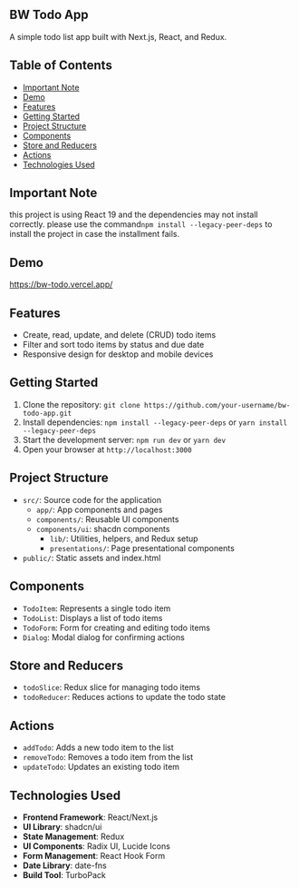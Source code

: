 BW Todo App
-----------

A simple todo list app built with Next.js, React, and Redux.

Table of Contents
-----------------

* [Important Note](#important-note)
* [Demo](#demo)
* [Features](#features)
* [Getting Started](#getting-started)
* [Project Structure](#project-structure)
* [Components](#components)
* [Store and Reducers](#store-and-reducers)
* [Actions](#actions)
* [Technologies Used](#technologies-used)

Important Note
---------------

this project is using React 19 and the dependencies may not install correctly. please use the command`npm install --legacy-peer-deps` to install the project in case the installment fails.

Demo
----
https://bw-todo.vercel.app/

Features
--------

* Create, read, update, and delete (CRUD) todo items
* Filter and sort todo items by status and due date
* Responsive design for desktop and mobile devices

Getting Started
---------------

1. Clone the repository: `git clone https://github.com/your-username/bw-todo-app.git`
2. Install dependencies: `npm install --legacy-peer-deps` or `yarn install --legacy-peer-deps`
3. Start the development server: `npm run dev` or `yarn dev`
4. Open your browser at `http://localhost:3000`

Project Structure
-----------------

* `src/`: Source code for the application
	+ `app/`: App components and pages
	+ `components/`: Reusable UI components
  + `components/ui`: shacdn components
	+ `lib/`: Utilities, helpers, and Redux setup
	+ `presentations/`: Page presentational components
* `public/`: Static assets and index.html

Components
----------

* `TodoItem`: Represents a single todo item
* `TodoList`: Displays a list of todo items
* `TodoForm`: Form for creating and editing todo items
* `Dialog`: Modal dialog for confirming actions

Store and Reducers
------------------

* `todoSlice`: Redux slice for managing todo items
* `todoReducer`: Reduces actions to update the todo state

Actions
-------

* `addTodo`: Adds a new todo item to the list
* `removeTodo`: Removes a todo item from the list
* `updateTodo`: Updates an existing todo item

Technologies Used
-----------------

* **Frontend Framework**: React/Next.js
* **UI Library**: shadcn/ui
* **State Management**: Redux
* **UI Components**: Radix UI, Lucide Icons
* **Form Management**: React Hook Form
* **Date Library**: date-fns
* **Build Tool**: TurboPack
